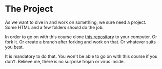 # The Project

As we want to dive in and work on something, we sure need a project. Some HTML and a few folders should do the job.

In order to go on with this course clone [this repository](https://github.com/MarcoKunz/learning-less-the-project) to your computer. Or fork it. Or create a branch after forking and work on that. Or whatever suits you best.

It is mandatory to do that. You won't be able to go on with this course if you don't. Believe me, there is no surprise trojan or virus inside.